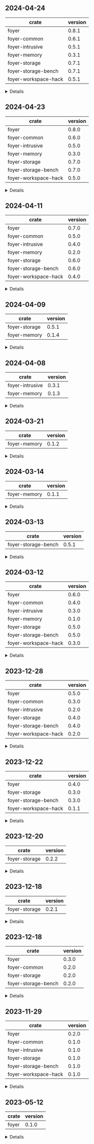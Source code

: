 ## 2024-04-24

| crate | version |
| - | - |
| foyer | 0.8.1 |
| foyer-common | 0.6.1 |
| foyer-intrusive | 0.5.1 |
| foyer-memory | 0.3.1 |
| foyer-storage | 0.7.1 |
| foyer-storage-bench | 0.7.1 |
| foyer-workspace-hack | 0.5.1 |

<details>

### Changes

- Add `with_flush` to enable flush for each io.
- Loose MSRV to 1.76 .
- Flush the device on store close.

</details>

## 2024-04-23

| crate | version |
| - | - |
| foyer | 0.8.0 |
| foyer-common | 0.6.0 |
| foyer-intrusive | 0.5.0 |
| foyer-memory | 0.3.0 |
| foyer-storage | 0.7.0 |
| foyer-storage-bench | 0.7.0 |
| foyer-workspace-hack | 0.5.0 |

<details>

### Changes

- Combine in-memory cache and disk cache into `HybridCache`.
- Refine APIs, make them more user-friendly.
- Refine `Key`, `Value`, `StorageKey`, `StorageValue` traits.
- Support `serde` for storage key and value serialization and deserialization.
- Loose trait bounds for key and value.
- Add configurable ghost queue for S3FIFO.
- Fix S3FIFO eviction bugs.
- Add more examples.

</details>

## 2024-04-11

| crate | version |
| - | - |
| foyer | 0.7.0 |
| foyer-common | 0.5.0 |
| foyer-intrusive | 0.4.0 |
| foyer-memory | 0.2.0 |
| foyer-storage | 0.6.0 |
| foyer-storage-bench | 0.6.0 |
| foyer-workspace-hack | 0.4.0 |

<details>

### Changes

- Make `foyer` compatible with rust stable toolchain (MSRV = 1.77.2). 🎉

</details>

## 2024-04-09

| crate | version |
| - | - |
| foyer-storage | 0.5.1 |
| foyer-memory | 0.1.4 |

<details>

### Changes

- fix: Fix panics on `state()` for s3fifo entry.
- fix: Enable `offset_of` feature for `foyer-storage`.

</details>

## 2024-04-08

| crate | version |
| - | - |
| foyer-intrusive | 0.3.1 |
| foyer-memory | 0.1.3 |

<details>

### Changes

- feat: Introduce s3fifo to `foyer-memory`.
- fix: Fix doctest for `foyer-intrusive`.

</details>

## 2024-03-21

| crate | version |
| - | - |
| foyer-memory | 0.1.2 |

<details>

### Changes

- fix: `foyer-memory` export `DefaultCacheEventListener`.

</details>

## 2024-03-14

| crate | version |
| - | - |
| foyer-memory | 0.1.1 |

<details>

### Changes

- Make eviction config clonable.

</details>

## 2024-03-13

| crate | version |
| - | - |
| foyer-storage-bench | 0.5.1 |

<details>

### Changes

- Fix `foyer-storage-bench` build with `trace` feature.

</details>

## 2024-03-12

| crate | version |
| - | - |
| foyer | 0.6.0 |
| foyer-common | 0.4.0 |
| foyer-intrusive | 0.3.0 |
| foyer-memory | 0.1.0 |
| foyer-storage | 0.5.0 |
| foyer-storage-bench | 0.5.0 |
| foyer-workspace-hack | 0.3.0 |

<details>

### Changes

- Release foyer in-memory cache as crate `foyer-memory`.
- Bump other components with changes.

</details>

## 2023-12-28

| crate | version |
| - | - |
| foyer | 0.5.0 |
| foyer-common | 0.3.0 |
| foyer-intrusive | 0.2.0 |
| foyer-storage | 0.4.0 |
| foyer-storage-bench | 0.4.0 |
| foyer-workspace-hack | 0.2.0 |

<details>

### Changes

- Bump rust-toolchain to "nightly-2023-12-26".
- Introduce time-series distribution args to bench tool. [#253](https://github.com/MrCroxx/foyer/pull/253)

### Fixes

- Fix duplicated insert drop metrics.

</details>

## 2023-12-22

| crate | version |
| - | - |
| foyer | 0.4.0 |
| foyer-storage | 0.3.0 |
| foyer-storage-bench | 0.3.0 |
| foyer-workspace-hack | 0.1.1 |

<details>

### Changes

- Remove config `flusher_buffer_capacity`.

### Fixes

- Fix benchmark tool cache miss ratio.

</details>

## 2023-12-20

| crate | version |
| - | - |
| foyer-storage | 0.2.2 |

<details>

- Fix metrics for writer dropping.
- Add interface `insert_async_with_callback` and `insert_if_not_exists_async_with_callback` for callers to get the insert result.

</details>

## 2023-12-18

| crate | version |
| - | - |
| foyer-storage | 0.2.1 |

<details>

- Introduce the entry size histogram, update metrics.

</details>

## 2023-12-18

| crate | version |
| - | - |
| foyer | 0.3.0 |
| foyer-common | 0.2.0 |
| foyer-storage | 0.2.0 |
| foyer-storage-bench | 0.2.0 |

<details>

- Introduce the associated type `Cursor` for trait `Key` and `Value` to reduce unnecessary buffer copy if possible.
- Remove the ring buffer and continuum tracker for they are no longer needed.
- Update the configuration of the storage engine and the benchmark tool.

</details>

## 2023-11-29

| crate | version |
| - | - |
| foyer | 0.2.0 |
| foyer-common | 0.1.0 |
| foyer-intrusive | 0.1.0 |
| foyer-storage | 0.1.0 |
| foyer-storage-bench | 0.1.0 |
| foyer-workspace-hack | 0.1.0 |

<details>

The first version that can be used as file cache.

The write model and the design of storage engine has been switched from CacheLib navy version to the ring buffer version (which was highly inspired by MySQL 8.0 link_buf).

Introduces `Store`, `RuntimeStore`, `LazyStore` to simplify usage. In most cases, `RuntimeStore` is preferred to use a dedicated tokio runtime to serve **foyer** to avoid the influence to the user's runtime. If lazy-load is needed, use `RuntimeLazyStore` instead.

The implementation of **foyer** is separated into multiple crates. But importing `foyer` is enough for it re-exports the crates that **foyer**'s user needs.

Brief description about the subcrates:

- foyer-common: Provide basic data structures and algorithms.
- foyer-intrusive: Provide intrusive containers for implementing eviction lists and collections. Intrisive data structures provide the ability to implement low-cost multi-index data structures, which will be used for the memory cache in future.
- foyer-storage: Provide the file cache storage engine and wrappers to simplify the code.
- foyer-storage-bench: Runnable benchmark tool for the file cache storage engine.
- foyer-workspace-hack: Generated by [hakari](https://crates.io/crates/hakari) to prevent building each crate from triggering building from scratch.

</details>


## 2023-05-12

| crate | version |
| - | - |
| foyer | 0.1.0 |

<details>

Initial version with just bacis interfaces.

</details>

